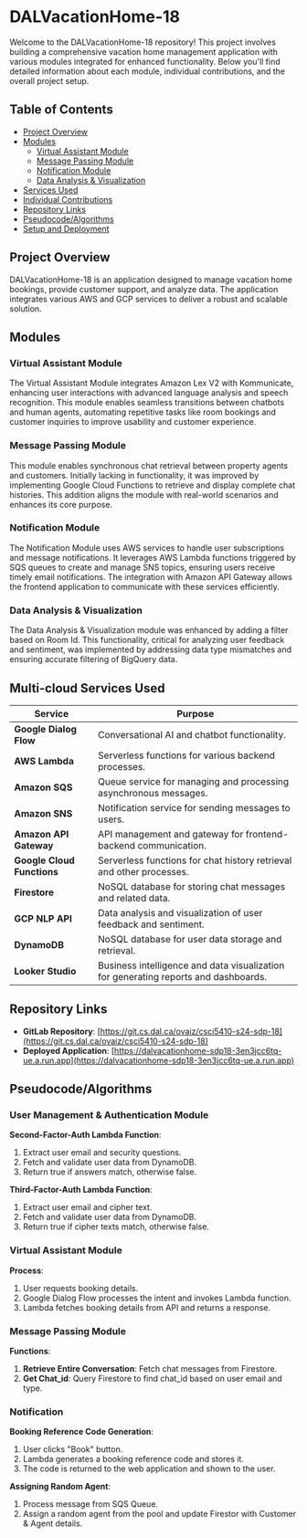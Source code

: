 # DALVacationHome-18

Welcome to the DALVacationHome-18 repository! This project involves building a comprehensive vacation home management application with various modules integrated for enhanced functionality. Below you'll find detailed information about each module, individual contributions, and the overall project setup.

## Table of Contents
- [Project Overview](#project-overview)
- [Modules](#modules)
  - [Virtual Assistant Module](#virtual-assistant-module)
  - [Message Passing Module](#message-passing-module)
  - [Notification Module](#notification-module)
  - [Data Analysis & Visualization](#data-analysis--visualization)
- [Services Used](#services-used)
- [Individual Contributions](#individual-contributions)
- [Repository Links](#repository-links)
- [Pseudocode/Algorithms](#pseudocodealgorithms)
- [Setup and Deployment](#setup-and-deployment)

## Project Overview

DALVacationHome-18 is an application designed to manage vacation home bookings, provide customer support, and analyze data. The application integrates various AWS and GCP services to deliver a robust and scalable solution.

## Modules

### Virtual Assistant Module

The Virtual Assistant Module integrates Amazon Lex V2 with Kommunicate, enhancing user interactions with advanced language analysis and speech recognition. This module enables seamless transitions between chatbots and human agents, automating repetitive tasks like room bookings and customer inquiries to improve usability and customer experience.

### Message Passing Module

This module enables synchronous chat retrieval between property agents and customers. Initially lacking in functionality, it was improved by implementing Google Cloud Functions to retrieve and display complete chat histories. This addition aligns the module with real-world scenarios and enhances its core purpose.

### Notification Module

The Notification Module uses AWS services to handle user subscriptions and message notifications. It leverages AWS Lambda functions triggered by SQS queues to create and manage SNS topics, ensuring users receive timely email notifications. The integration with Amazon API Gateway allows the frontend application to communicate with these services efficiently.

### Data Analysis & Visualization

The Data Analysis & Visualization module was enhanced by adding a filter based on Room Id. This functionality, critical for analyzing user feedback and sentiment, was implemented by addressing data type mismatches and ensuring accurate filtering of BigQuery data.

## Multi-cloud Services Used

| Service                  | Purpose                                                                 |
|--------------------------|-------------------------------------------------------------------------|
| **Google Dialog Flow**        | Conversational AI and chatbot functionality.                       |
| **AWS Lambda**           | Serverless functions for various backend processes.                     |
| **Amazon SQS**           | Queue service for managing and processing asynchronous messages.        |
| **Amazon SNS**           | Notification service for sending messages to users.                     |
| **Amazon API Gateway**   | API management and gateway for frontend-backend communication.           |
| **Google Cloud Functions** | Serverless functions for chat history retrieval and other processes.   |
| **Firestore**            | NoSQL database for storing chat messages and related data.              |
| **GCP NLP API**             | Data analysis and visualization of user feedback and sentiment.         |
| **DynamoDB**             | NoSQL database for user data storage and retrieval.                     |
| **Looker Studio**        | Business intelligence and data visualization for generating reports and dashboards. |

## Repository Links

- **GitLab Repository**: [https://git.cs.dal.ca/ovaiz/csci5410-s24-sdp-18](https://git.cs.dal.ca/ovaiz/csci5410-s24-sdp-18)
- **Deployed Application**: [https://dalvacationhome-sdp18-3en3jcc6tq-ue.a.run.app](https://dalvacationhome-sdp18-3en3jcc6tq-ue.a.run.app)

## Pseudocode/Algorithms

### User Management & Authentication Module

**Second-Factor-Auth Lambda Function**:
1. Extract user email and security questions.
2. Fetch and validate user data from DynamoDB.
3. Return true if answers match, otherwise false.

**Third-Factor-Auth Lambda Function**:
1. Extract user email and cipher text.
2. Fetch and validate user data from DynamoDB.
3. Return true if cipher texts match, otherwise false.

### Virtual Assistant Module

**Process**:
1. User requests booking details.
2. Google Dialog Flow processes the intent and invokes Lambda function.
3. Lambda fetches booking details from API and returns a response.

### Message Passing Module

**Functions**:
1. **Retrieve Entire Conversation**: Fetch chat messages from Firestore.
2. **Get Chat_id**: Query Firestore to find chat_id based on user email and type.

### Notification

**Booking Reference Code Generation**:
1. User clicks "Book" button.
2. Lambda generates a booking reference code and stores it.
3. The code is returned to the web application and shown to the user.

**Assigning Random Agent**:
1. Process message from SQS Queue.
2. Assign a random agent from the pool and update Firestor with Customer & Agent details.

